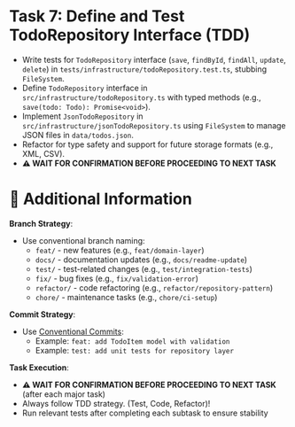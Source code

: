 # Task 7: Define and Test TodoRepository Interface (TDD)

- Write tests for `TodoRepository` interface (`save`, `findById`, `findAll`, `update`, `delete`) in `tests/infrastructure/todoRepository.test.ts`, stubbing `FileSystem`.
- Define `TodoRepository` interface in `src/infrastructure/todoRepository.ts` with typed methods (e.g., `save(todo: Todo): Promise<void>`).
- Implement `JsonTodoRepository` in `src/infrastructure/jsonTodoRepository.ts` using `FileSystem` to manage JSON files in `data/todos.json`.
- Refactor for type safety and support for future storage formats (e.g., XML, CSV).
- **⚠️ WAIT FOR CONFIRMATION BEFORE PROCEEDING TO NEXT TASK**

# 🔧 Additional Information

**Branch Strategy**:

- Use conventional branch naming:
  - `feat/` - new features (e.g., `feat/domain-layer`)
  - `docs/` - documentation updates (e.g., `docs/readme-update`)
  - `test/` - test-related changes (e.g., `test/integration-tests`)
  - `fix/` - bug fixes (e.g., `fix/validation-error`)
  - `refactor/` - code refactoring (e.g., `refactor/repository-pattern`)
  - `chore/` - maintenance tasks (e.g., `chore/ci-setup`)

**Commit Strategy**:

- Use [Conventional Commits](https://www.conventionalcommits.org/en/v1.0.0/):
  - Example: `feat: add TodoItem model with validation`
  - Example: `test: add unit tests for repository layer`

**Task Execution**:

- **⚠️ WAIT FOR CONFIRMATION BEFORE PROCEEDING TO NEXT TASK** (after each major task)
- Always follow TDD strategy. (Test, Code, Refactor)!
- Run relevant tests after completing each subtask to ensure stability
